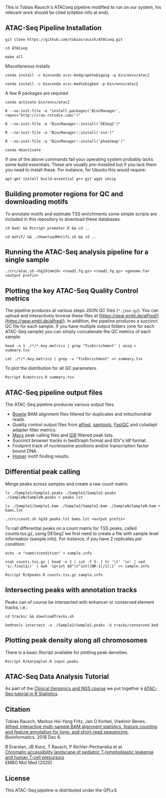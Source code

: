This is Tobias Rausch's ATACseq pipeline modified to run on our system, his relevant work should be cited (citation info at end).

ATAC-Seq Pipeline Installation
------------------------------

`git clone https://github.com/tobiasrausch/ATACseq.git`

`cd ATACseq`

`make all`

Miscellaneous installs

`conda install -c bioconda ucsc-bedgraphtobigwig -p bin/envs/atac2`

`conda install -c bioconda ucsc-bedtobigbed -p bin/envs/atac2`

A few R packages are required

`conda activate bin/envs/atac2`

`R --no-init-file -e "install.packages('BiocManager', repos='http://cran.rstudio.com/')"`

`R --no-init-file -e "BiocManager::install('DESeq2')"`

`R --no-init-file -e "BiocManager::install('vsn')"`

`R --no-init-file -e "BiocManager::install('pheatmap')"`

`conda deactivate`
 
If one of the above commands fail your operating system probably lacks some build essentials. These are usually pre-installed but if you lack them you need to install these. For instance, for Ubuntu this would require:

`apt-get install build-essential g++ git wget unzip`


Building promoter regions for QC and downloading motifs
-------------------------------------------------------

To annotate motifs and estimate TSS enrichments some simple scripts are included in this repository to download these databases.

`cd bed/ && Rscript promoter.R && cd ..`

`cd motif/ && ./downloadMotifs.sh && cd ..`


Running the ATAC-Seq analysis pipeline for a single sample
----------------------------------------------------------

`./src/atac.sh <hg19|mm10> <read1.fq.gz> <read2.fq.gz> <genome.fa> <output prefix>`


Plotting the key ATAC-Seq Quality Control metrics
-------------------------------------------------

The pipeline produces at various steps JSON QC files (`*.json.gz`). You can upload and interactively browse these files at [https://gear.embl.de/alfred/](https://gear.embl.de/alfred/). In addition, the pipeline produces a succinct QC file for each sample. If you have multiple output folders (one for each ATAC-Seq sample) you can simply concatenate the QC metrics of each sample.

`head -n 1 ./*/*.key.metrics | grep "TssEnrichment" | uniq > summary.tsv`

`cat ./*/*.key.metrics | grep -v "TssEnrichment" >> summary.tsv`

To plot the distribution for all QC parameters.

`Rscript R/metrics.R summary.tsv`


ATAC-Seq pipeline output files
------------------------------

The ATAC-Seq pipeline produces various output files.

* [Bowtie](https://github.com/BenLangmead/bowtie) BAM alignment files filtered for duplicates and mitochondrial reads.
* Quality control output files from [alfred](https://github.com/tobiasrausch/alfred), [samtools](http://www.htslib.org/), [FastQC](https://www.bioinformatics.babraham.ac.uk/projects/fastqc/) and cutadapt adapter filter metrics.
* [Macs](https://github.com/taoliu/MACS) peak calling files and [IDR](https://www.encodeproject.org/software/idr/) filtered peak lists.
* Succinct browser tracks in bedGraph format and IGV's tdf format.
* Footprint track of nucleosome positions and/or transcription factor bound DNA.
* [Homer](http://homer.ucsd.edu/homer/motif/) motif finding results.


Differential peak calling
-------------------------

Merge peaks across samples and create a raw count matrix.

`ls ./Sample1/Sample1.peaks ./Sample2/Sample2.peaks ./SampleN/SampleN.peaks > peaks.lst`

`ls ./Sample1/Sample1.bam ./Sample2/Sample2.bam ./SampleN/SampleN.bam > bams.lst`

`./src/count.sh hg19 peaks.lst bams.lst <output prefix>`

To call differential peaks on a count matrix for TSS peaks, called counts.tss.gz, using DESeq2 we first need to create a file with sample level information (sample.info). For instance, if you have 2 replicates per condition:

`echo -e "name\tcondition" > sample.info`

`zcat counts.tss.gz | head -n 1 | cut -f 5- | tr '\t' '\n' | sed 's/.final$//' | awk '{print $0"\t"int((NR-1)/2);}' >> sample.info`

`Rscript R/dpeaks.R counts.tss.gz sample.info`


Intersecting peaks with annotation tracks
-----------------------------------------

Peaks can of course be intersected with enhancer or conserved element tracks, i.e.:

`cd tracks/ && downloadTracks.sh`

`bedtools intersect -a ./Sample2/Sample2.peaks -b tracks/conserved.bed`


Plotting peak density along all chromosomes
-------------------------------------------

There is a basic Rscript available for plotting peak densities.

`Rscript R/karyoplot.R input.peaks`


ATAC-Seq Data Analysis Tutorial
-------------------------------

As part of the [Clinical Genomics and NGS course](http://ceub.it/events/event/clinical-genomics-and-ngs-3/) we put together a [ATAC-Seq tutorial in R Statistics](https://tobiasrausch.com/courses/atac/).


Citation
--------

Tobias Rausch, Markus Hsi-Yang Fritz, Jan O Korbel, Vladimir Benes.       
[Alfred: Interactive multi-sample BAM alignment statistics, feature counting and feature annotation for long- and short-read sequencing.](https://academic.oup.com/bioinformatics/advance-article-abstract/doi/10.1093/bioinformatics/bty1007/5232224)      
Bioinformatics. 2018 Dec 6.

B Erarslan, JB Kunz, T Rausch, P Richter-Pechanska et al.             
[Chromatin accessibility landscape of pediatric T‐lymphoblastic leukemia and human T‐cell precursors](https://doi.org/10.15252/emmm.202012104)            
EMBO Mol Med (2020)          


License
-------
This ATAC-Seq pipeline is distributed under the GPLv3.
